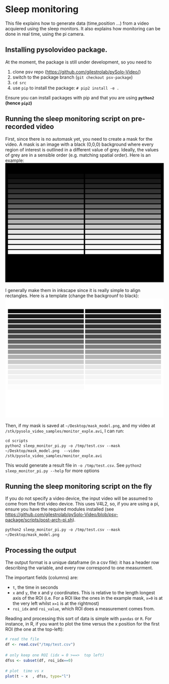 Sleep monitoring
==========================

This file explains how to generate data (time,position ...) from a video acquiered using the sleep monitors.
It also explains how monitoring can be done in real time, using the pi camera.

Installing pysolovideo package.
---------------------------------

At the moment, the package is still under development, so you need to

1. clone psv repo (https://github.com/gilestrolab/pySolo-Video/)
2. switch to the package branch (`git checkout psv-package`)
3. `cd src`
4. use `pip` to install the package: `# pip2 install -e .`

Ensure you can install packages with pip and that you are using **`python2` (hence `pip2`)**

Running the sleep monitoring script on pre-recorded video
-------------------------------------------------------------

First, since there is no automask yet, you need to create a mask for the video.
A mask is an image with a black (0,0,0) background where every region of interest is outlined in a different value of grey.
Ideally, the values of grey are in a sensible order (e.g. matching spatial order).
Here is an example:
![mask model](./mask_model.png)

I generally make them in inkscape since it is really simple to align rectangles.
Here is a template (change the backgrounf to black):
![svg template](./mask_model.svg)

Then, if my mask is saved at `~/Desktop/mask_model.png`, and my video at `/stk/pysolo_video_samples/monitor_exple.avi`, I can run:

```
cd scripts
python2 sleep_monitor_pi.py -o /tmp/test.csv --mask ~/Desktop/mask_model.png  --video /stk/pysolo_video_samples/monitor_exple.avi
```

This would generate a result file in `-o /tmp/test.csv`.
See `python2 sleep_monitor_pi.py --help` for more options



Running the sleep monitoring script on the fly
-------------------------------------------------------------

If you do not specify a video device, the input video will be assumed to come from the first video device.
This uses V4L2, so, if you are using a pi, ensure you have the required modules installed (see https://github.com/gilestrolab/pySolo-Video/blob/psv-package/scripts/post-arch-pi.sh).

```
python2 sleep_monitor_pi.py -o /tmp/test.csv --mask ~/Desktop/mask_model.png
```

Processing the output
-------------------------------------------------

The output format is a unique dataframe (in a csv file):
it has a header row describing the variable, and every row correspond to one measurment.

The important fields (columns) are:

* `t`, the time in seconds
* `x` and `y`, the x and y coordinates. This is relative to the length longest axis of the ROI (i.e. For a ROI like the ones in the example mask, `x=0` is at the very left whilst `x=1` is at the rightmost)
* `roi_idx` and `roi_value`, which ROI does a measurement comes from.


Reading and processing this sort of data is simple with `pandas` or `R`.
For instance, in R, if you want to plot the time versus the x position for the first ROI (the one at the top-left):

```R
# read the file
df <- read.csv("/tmp/test.csv")

# only keep one ROI (idx = 0 >==>  top left)
dfss <- subset(df, roi_idx==0)

# plot  time vs x
plot(t ~ x  , dfss, type="l")
```

